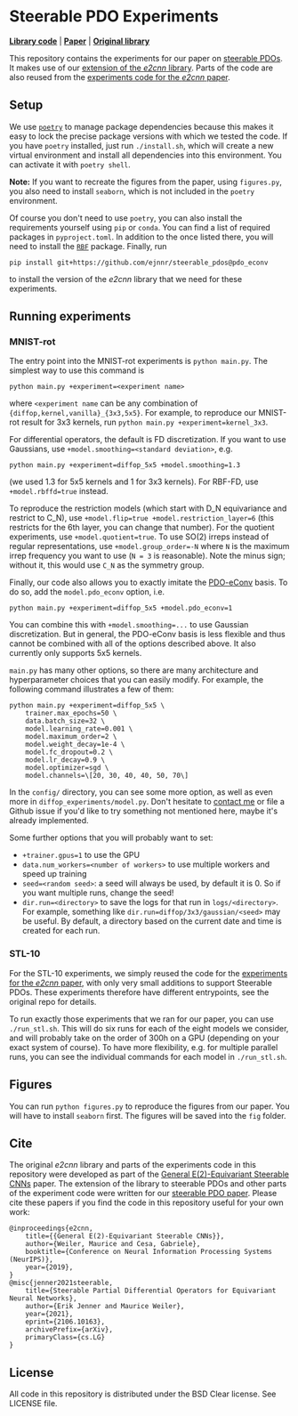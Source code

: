 # Steerable PDO Experiments
**[Library code](https://github.com/ejnnr/steerable_pdos)** | **[Paper](https://arxiv.org/abs/2106.10163)** | **[Original library](https://github.com/QUVA-Lab/e2cnn)**

This repository contains the experiments for our paper on [steerable PDOs](https://arxiv.org/abs/2106.10163).
It makes use of our [extension of the *e2cnn* library](https://github.com/ejnnr/steerable_pdos).
Parts of the code are also reused from the [experiments code for the *e2cnn* paper](https://github.com/QUVA-Lab/e2cnn_experiments).

## Setup
We use [`poetry`](https://python-poetry.org/) to manage package dependencies
because this makes it easy to lock the precise package versions with which
we tested the code. If you have `poetry` installed, just run `./install.sh`,
which will create a new virtual environment and install all dependencies
into this environment. You can activate it with `poetry shell`.

**Note:** If you want to recreate the figures from the paper, using
`figures.py`, you also need to install `seaborn`, which is not included in
the `poetry` environment.

Of course you don't need to use `poetry`, you can also install the requirements
yourself using `pip` or `conda`. You can find a list of required packages
in `pyproject.toml`. In addition to the once listed there, you will need
to install the [`RBF`](https://github.com/treverhines/RBF) package.
Finally, run
```
pip install git+https://github.com/ejnnr/steerable_pdos@pdo_econv
```
to install the version of the *e2cnn* library that we need for these experiments.

## Running experiments
### MNIST-rot
The entry point into the MNIST-rot experiments is `python main.py`.
The simplest way to use this command is
```
python main.py +experiment=<experiment name>
```
where `<experiment name` can be any combination of `{diffop,kernel,vanilla}_{3x3,5x5}`.
For example, to reproduce our MNIST-rot result for 3x3 kernels, run `python main.py +experiment=kernel_3x3`.

For differential operators, the default is FD discretization. If you want to use Gaussians,
use `+model.smoothing=<standard deviation>`, e.g.
```
python main.py +experiment=diffop_5x5 +model.smoothing=1.3
```
(we used 1.3 for 5x5 kernels and 1 for 3x3 kernels). For RBF-FD, use `+model.rbffd=true` instead.

To reproduce the restriction models (which start with D_N equivariance and restrict to C_N), use
`+model.flip=true +model.restriction_layer=6` (this restricts for the 6th layer, you can change
that number). For the quotient experiments, use `+model.quotient=true`.
To use SO(2) irreps instead of regular representations, use `+model.group_order=-N`
where `N` is the maximum irrep frequency you want to use (`N = 3` is reasonable).
Note the minus sign; without it, this would use `C_N` as the symmetry group.

Finally, our code also allows you to exactly imitate the [PDO-eConv](https://arxiv.org/abs/2007.10408) basis.
To do so, add the `model.pdo_econv` option, i.e.
```
python main.py +experiment=diffop_5x5 +model.pdo_econv=1
```
You can combine this with `+model.smoothing=...` to use Gaussian discretization.
But in general, the PDO-eConv basis is less flexible and thus cannot be combined
with all of the options described above. It also currently only supports 5x5 kernels.

`main.py` has many other options, so there are many architecture and hyperparameter
choices that you can easily modify. For example, the following command illustrates
a few of them:
```
python main.py +experiment=diffop_5x5 \
    trainer.max_epochs=50 \
    data.batch_size=32 \
    model.learning_rate=0.001 \
    model.maximum_order=2 \
    model.weight_decay=1e-4 \
    model.fc_dropout=0.2 \
    model.lr_decay=0.9 \
    model.optimizer=sgd \
    model.channels=\[20, 30, 40, 40, 50, 70\]
```
In the `config/` directory, you can see some more option, as well as even more
in `diffop_experiments/model.py`. Don't hesitate to [contact me](mailto:erik@ejenner.com)
or file a Github issue if you'd like to try something not mentioned here, maybe it's
already implemented. 

Some further options that you will probably want to set:
- `+trainer.gpus=1` to use the GPU
- `data.num_workers=<number of workers>` to use multiple workers and speed up training
- `seed=<random seed>`: a seed will always be used, by default it is 0. So if you want multiple runs, change the seed!
- `dir.run=<directory>` to save the logs for that run in `logs/<directory>`.
  For example, something like `dir.run=diffop/3x3/gaussian/<seed>` may be useful.
  By default, a directory based on the current date and time is created for each run.

### STL-10
For the STL-10 experiments, we simply reused the code for the
[experiments for the *e2cnn* paper](https://github.com/QUVA-Lab/e2cnn_experiments),
with only very small additions to support Steerable PDOs. These experiments
therefore have different entrypoints, see the original repo for details.

To run exactly those experiments that we ran for our paper, you can use `./run_stl.sh`.
This will do six runs for each of the eight models we consider, and will probably take
on the order of 300h on a GPU (depending on your exact system of course).
To have more flexibility, e.g. for multiple parallel runs, you can see the individual
commands for each model in `./run_stl.sh`.

## Figures
You can run `python figures.py` to reproduce the figures from our paper. You will have
to install `seaborn` first. The figures will be saved into the `fig` folder.

## Cite

The original *e2cnn* library and parts of the experiments code in this repository
were developed as part of the
[General E(2)-Equivariant Steerable CNNs](https://arxiv.org/abs/1911.08251) paper.
The extension of the library to steerable PDOs and other parts of the experiment code
were written for our [steerable PDO paper](https://arxiv.org/abs/2106.10163).
Please cite these papers if you find the code in this repository useful for your own work:

```
@inproceedings{e2cnn,
    title={{General E(2)-Equivariant Steerable CNNs}},
    author={Weiler, Maurice and Cesa, Gabriele},
    booktitle={Conference on Neural Information Processing Systems (NeurIPS)},
    year={2019},
}
@misc{jenner2021steerable,
    title={Steerable Partial Differential Operators for Equivariant Neural Networks}, 
    author={Erik Jenner and Maurice Weiler},
    year={2021},
    eprint={2106.10163},
    archivePrefix={arXiv},
    primaryClass={cs.LG}
}
```

## License

All code in this repository is distributed under the BSD Clear license. See LICENSE file.
